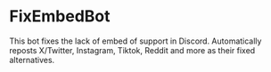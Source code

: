 # FixEmbedBot
This bot fixes the lack of embed of support in Discord. Automatically reposts X/Twitter, Instagram, Tiktok, Reddit and more as their fixed alternatives.
